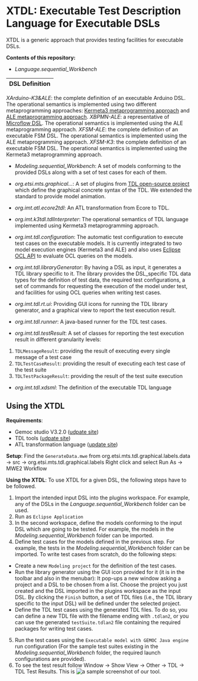 # XTDL: Executable Test Description Language for Executable DSLs
XTDL is a generic approach that provides testing facilities for executable DSLs.

**Contents of this repository:**

- *Language.sequential_Workbench*

| DSL Definition| 
| ------ |
*XArduino-K3&ALE*: the complete definition of an executable Arduino DSL. The operational semantics is implemented using two different metaprogramming approaches: [Kermeta3 metaprogramming approach](http://diverse-project.github.io/k3/) and [ALE metaprogramming approach](http://gemoc.org/ale-lang/). 
*XBPMN-ALE*: a representative of [Microflow DSL](https://docs.mendix.com/refguide/microflows). The operational semantics is implemented using the ALE metaprogramming approach.
*XFSM-ALE*: the complete definition of an executable FSM DSL. The operational semantics is implemented using the ALE metaprogramming approach.
*XFSM-K3*: the complete definition of an executable FSM DSL. The operational semantics is implemented using the Kermeta3 metaprogramming approach.

- *Modeling.sequential_Workbench*: A set of models conforming to the provided DSLs along with a set of test cases for each of them.

- *org.etsi.mts.graphical...*: A set of plugins from [TDL open-source project](https://labs.etsi.org/rep/top/ide) which define the graphical concrete syntax of the TDL. We extended the standard to provide model animation.
- *org.imt.atl.ecore2tdl*: An ATL transformation from Ecore to TDL.
- *org.imt.k3tdl.tdlInterpreter*: The operational semantics of TDL language implemented using Kermeta3 metaprogramming approach.
- *org.imt.tdl.configuration*: The automatic test configuration to execute test cases on the executable models. It is currently integrated to two model execution engines (Kermeta3 and ALE) and also uses [Eclipse OCL API](https://download.eclipse.org/ocl/javadoc/6.4.0/) to evaluate OCL queries on the models.
- *org.imt.tdl.libraryGenerator*: By having a DSL as input, it generates a TDL library specific to it. The library provides the DSL_specific TDL data types for the definition of test data, the required test configurations, a set of commands for requesting the execution of the model under test, and facilities for using OCL queries when writing test cases.
- *org.imt.tdl.rt.ui*: Providing GUI icons for running the TDL library generator, and a graphical view to report the test execution result.
- *org.imt.tdl.runner*: A java-based runner for the TDL test cases.
- *org.imt.tdl.testResult*: A set of classes for reporting the test execution result in different granularity levels:
1. `TDLMessageResult`: providing the result of executing every single message of a test case
2. `TDLTestCaseResult`: providing the result of executing each test case of the test suite
3. `TDLTestPackageResult`: providing the result of the test suite execution
- *org.imt.tdl.xdsml*: The definition of the executable TDL language

## Using the XTDL
**Requirements**: 
- Gemoc studio V3.2.0 ([udpate site](http://download.eclipse.org/gemoc/updates/releases/3.2.0))
- TDL tools ([udpate site](https://tdl.etsi.org/eclipse/latest/))
- ATL transformation language ([update site](http://download.eclipse.org/mmt/atl/updates/releases/4.4.0))

**Setup**: 
Find the `GenerateData.mwe` from org.etsi.mts.tdl.graphical.labels.data -> src -> org.etsi.mts.tdl.graphical.labels
Right click and select Run As -> MWE2 Workflow

**Using the XTDL**: 
To use XTDL for a given DSL, the following steps have to be followed.
1. Import the intended input DSL into the plugins workspace. For example, any of the DSLs in the *Language.sequential_Workbench* folder can be used.
2. Run as `Eclipse Application`
3. In the second workspace, define the models conforming to the input DSL which are going to be tested. For example, the models in the *Modeling.sequential_Workbench* folder can be imported.
4. Define test cases for the models defined in the previous step. For example, the tests in the *Modeling.sequential_Workbench* folder can be imported. 
To write test cases from scratch, do the following steps:
- Create a new `Modeling project` for the definition of the test cases.
- Run the library generator using the GUI icon provided for it (it is in the toolbar and also in the menubar): It pop-ups a new window asking a project and a DSL to be chosen from a list. Choose the project you just created and the DSL imported in the plugins workspace as the input DSL. By clicking the `Finish` button, a set of TDL files (i.e., the TDL library specific to the input DSL) will be defined under the selected project.
- Define the TDL test cases using the generated TDL files. To do so, you can define a new TDL file with the filename ending with `.tdlan2`, or you can use the generated `testSuite.tdlan2` file containing the required packages for writing test cases.
5. Run the test cases using the `Executable model with GEMOC Java engine` run configuration (For the sample test suites existing in the *Modeling.sequential_Workbench* folder, the required launch configurations are provided).
6. To see the test result follow Window -> Show View -> Other -> TDL -> TDL Test Results. This is ![a sample screenshot of our tool](https://gitlab.univ-nantes.fr/naomod/faezeh-public/xtdl/-/blob/master/tool.PNG).
